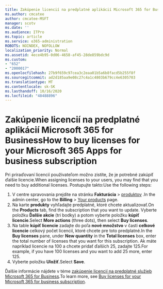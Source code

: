 ```yaml
---
title: Zakúpenie licencií na predplatné aplikácií Microsoft 365 for Business
ms.author: cmcatee
author: cmcatee-MSFT
manager: scotv
ms.date: ''
ms.audience: ITPro
ms.topic: article
ms.service: o365-administration
ROBOTS: NOINDEX, NOFOLLOW
localization_priority: Normal
ms.assetid: 4ece4b95-0d06-4658-af45-28de859bdc9d
ms.custom:
- "652"
- "2000017"
ms.openlocfilehash: 27b9f659c97cea3c2eaa01b5a6b8facd5b255f8f
ms.sourcegitcommit: ad2d185aa9e08c27c4a1c4803b679cc4e6305703
ms.translationtype: MT
ms.contentlocale: sk-SK
ms.lasthandoff: 10/16/2020
ms.locfileid: "48488896"
---
```

# <a name="how-to-buy-licenses-for-your-microsoft-365-apps-for-business-subscription"></a><span data-ttu-id="de29f-102">Zakúpenie licencií na predplatné aplikácií Microsoft 365 for Business</span><span class="sxs-lookup"><span data-stu-id="de29f-102">How to buy licenses for your Microsoft 365 Apps for business subscription</span></span>

<span data-ttu-id="de29f-103">Pri priraďovaní licencií používateľom možno zistíte, že je potrebné zakúpiť ďalšie licencie.</span><span class="sxs-lookup"><span data-stu-id="de29f-103">When assigning licenses to your users, you may find that you need to buy additional licenses.</span></span> <span data-ttu-id="de29f-104">Postupujte takto:</span><span class="sxs-lookup"><span data-stu-id="de29f-104">Use the following steps:</span></span>
  
1. <span data-ttu-id="de29f-105">V centre spravovania prejdite na stránku **Fakturácia**  >  [produktov](https://go.microsoft.com/fwlink/p/?linkid=842054) .</span><span class="sxs-lookup"><span data-stu-id="de29f-105">In the admin center, go to the **Billing** > [Your products](https://go.microsoft.com/fwlink/p/?linkid=842054) page.</span></span>
2. <span data-ttu-id="de29f-106">Na karte **produkty** vyhľadajte predplatné, ktoré chcete aktualizovať.</span><span class="sxs-lookup"><span data-stu-id="de29f-106">On the **Products** tab, find the subscription that you want to update.</span></span> <span data-ttu-id="de29f-107">Vyberte položku **Ďalšie akcie** (tri bodky) a potom vyberte položku **kúpiť licencie**.</span><span class="sxs-lookup"><span data-stu-id="de29f-107">Select **More actions** (three dots), then select **Buy licenses**.</span></span>
3. <span data-ttu-id="de29f-108">Na table **kúpiť licencie** zadajte do poľa **nové množstvo** v časti **celkové licencie** celkový počet licencií, ktoré chcete pre toto predplatné.</span><span class="sxs-lookup"><span data-stu-id="de29f-108">In the **Buy licenses** pane, under **New quantity** in the **Total licenses** box, enter the total number of licenses that you want for this subscription.</span></span> <span data-ttu-id="de29f-109">Ak máte napríklad licencie na 100 a chcete pridať ďalších 25, zadajte 125.</span><span class="sxs-lookup"><span data-stu-id="de29f-109">For example, if you have 100 licenses and you want to add 25 more, enter 125.</span></span>
4. <span data-ttu-id="de29f-110">Vyberte položku **Uložiť**.</span><span class="sxs-lookup"><span data-stu-id="de29f-110">Select **Save**.</span></span>

<span data-ttu-id="de29f-111">Ďalšie informácie nájdete v téme [zakúpenie licencií na predplatné služieb Microsoft 365 for Business](https://docs.microsoft.com/microsoft-365/commerce/licenses/buy-licenses).</span><span class="sxs-lookup"><span data-stu-id="de29f-111">To learn more, see [Buy licenses for your Microsoft 365 for business subscription](https://docs.microsoft.com/microsoft-365/commerce/licenses/buy-licenses).</span></span>